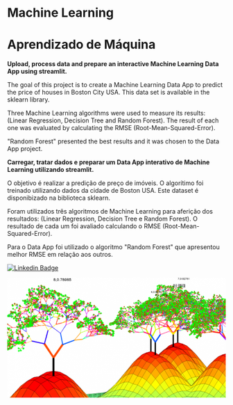 # Machine Learning
# Aprendizado de Máquina

**Upload, process data and prepare an interactive Machine Learning Data App using streamlit.**

The goal of this project is to create a Machine Learning Data App to predict the price of houses in Boston City USA. This data set is available in the sklearn library.

Three Machine Learning algorithms were used to measure its results: (Linear Regression, Decision Tree and Random Forest). The result of each one was evaluated by calculating the RMSE (Root-Mean-Squared-Error).

"Random Forest" presented the best results and it was chosen to the Data App project. 


**Carregar, tratar dados e preparar um Data App interativo de Machine Learning utilizando streamlit.**

O objetivo é realizar a predição de preço de imóveis. O algorítimo foi treinado utilizando dados da cidade de Boston USA. Este dataset é disponibizado na biblioteca sklearn.

Foram utilizados três algoritmos de Machine Learning para aferição dos resultados: (Linear Regression, Decision Tree e Random Forest). O resultado de cada um foi avaliado calculando o RMSE (Root-Mean-Squared-Error).

Para o Data App foi utilizado o algoritmo "Random Forest" que apresentou melhor RMSE em relação aos outros.

[![Linkedin Badge](https://img.shields.io/badge/-LaisllaBrandão-blue?style=flat-square&logo=Linkedin&logoColor=white&link=https://www.linkedin.com/in/laislla-pinheiro-brandão-19762229/)](https://www.linkedin.com/in/jos%C3%A9-hildebrando-95746139/)

![logo_lcpbrandao](randomforest.png)

